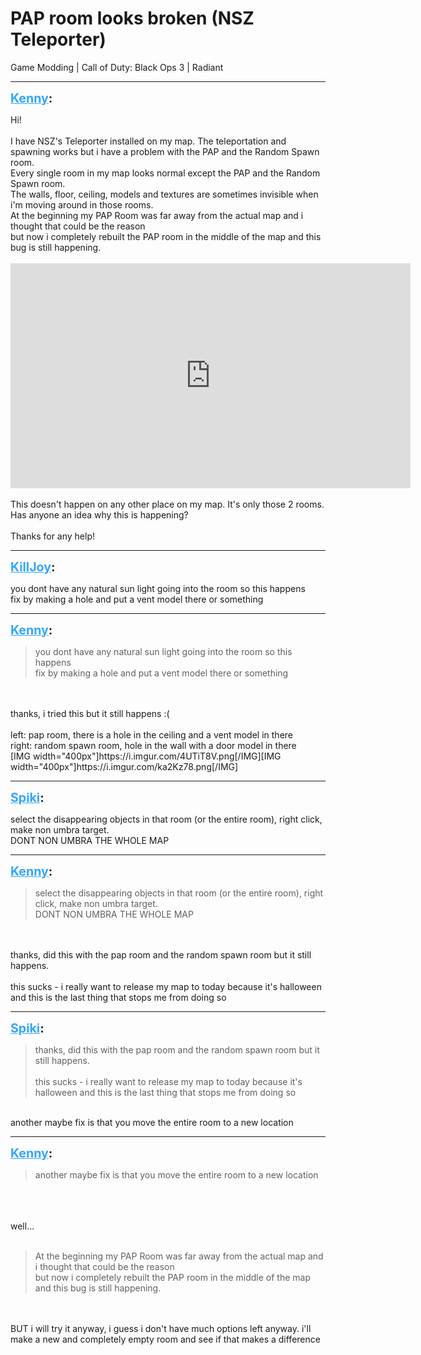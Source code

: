 # PAP room looks broken (NSZ Teleporter)
Game Modding | Call of Duty: Black Ops 3 | Radiant

---
<strong style="font-size: 1.4em;"><span style="text-decoration: underline;text-decoration-color: #34a7f9;"><span style="color:#34a7f9;">Kenny</span></span>:</strong>

<p>Hi!<br /><br />I have NSZ&#39;s Teleporter installed on my map. The teleportation and spawning works but i have a problem with the PAP and the Random Spawn room.<br />Every single room in my map looks normal except the PAP and the Random Spawn room.<br />The walls, floor, ceiling, models and textures are sometimes invisible when i&#39;m moving around in those rooms.<br />At the beginning my PAP Room was far away from the actual map and i thought that could be the reason<br />but now i completely rebuilt the PAP room in the middle of the map and this bug is still happening.<br /><br /><iframe type="text/html" width="640" height="360" src="https://www.youtube.com/embed/0yyzWeF6LPE" frameborder="0"></iframe><br /><br />This doesn&#39;t happen on any other place on my map. It&#39;s only those 2 rooms.<br />Has anyone an idea why this is happening?<br /><br />Thanks for any help!</p>

---
<strong style="font-size: 1.4em;"><span style="text-decoration: underline;text-decoration-color: #34a7f9;"><span style="color:#34a7f9;">KillJoy</span></span>:</strong>

<p>you dont have any natural sun light going into the room so this happens<br />fix by making a hole and put a vent model there or something</p>

---
<strong style="font-size: 1.4em;"><span style="text-decoration: underline;text-decoration-color: #34a7f9;"><span style="color:#34a7f9;">Kenny</span></span>:</strong>

<p><blockquote>you dont have any natural sun light going into the room so this happens<br />fix by making a hole and put a vent model there or something<br /></blockquote><br /><br />thanks,  i tried this but it still happens :(<br /><br />left: pap room, there is a hole in the ceiling and a vent model in there<br />right: random spawn room, hole in the wall with a door model in there<br />[IMG width=&quot;400px&quot;]https://i.imgur.com/4UTiT8V.png[/IMG][IMG width=&quot;400px&quot;]https://i.imgur.com/ka2Kz78.png[/IMG]</p>

---
<strong style="font-size: 1.4em;"><span style="text-decoration: underline;text-decoration-color: #34a7f9;"><span style="color:#34a7f9;">Spiki</span></span>:</strong>

<p>select the disappearing objects in that room (or the entire room), right click, make non umbra target.<br />DONT NON UMBRA THE WHOLE MAP</p>

---
<strong style="font-size: 1.4em;"><span style="text-decoration: underline;text-decoration-color: #34a7f9;"><span style="color:#34a7f9;">Kenny</span></span>:</strong>

<p><blockquote>select the disappearing objects in that room (or the entire room), right click, make non umbra target.<br />DONT NON UMBRA THE WHOLE MAP<br /></blockquote><br /><br />thanks, did this with the pap room and the random spawn room but it still happens. <br /><br />this sucks - i really want to release my map to today because it&#39;s halloween and this is the last thing that stops me from doing so</p>

---
<strong style="font-size: 1.4em;"><span style="text-decoration: underline;text-decoration-color: #34a7f9;"><span style="color:#34a7f9;">Spiki</span></span>:</strong>

<p><blockquote>thanks, did this with the pap room and the random spawn room but it still happens.<br /><br />this sucks - i really want to release my map to today because it&#39;s halloween and this is the last thing that stops me from doing so<br /></blockquote><br />another maybe fix is that you move the entire room to a new location</p>

---
<strong style="font-size: 1.4em;"><span style="text-decoration: underline;text-decoration-color: #34a7f9;"><span style="color:#34a7f9;">Kenny</span></span>:</strong>

<p><blockquote>another maybe fix is that you move the entire room to a new location<br /></blockquote><br /><br /><br />well...<br /><br /><blockquote>At the beginning my PAP Room was far away from the actual map and i thought that could be the reason<br />but now i completely rebuilt the PAP room in the middle of the map and this bug is still happening. <br /></blockquote><br /><br />BUT i will try it anyway, i guess i don&#39;t have much options left anyway. i&#39;ll make a new and completely empty room and see if that makes a difference</p>
